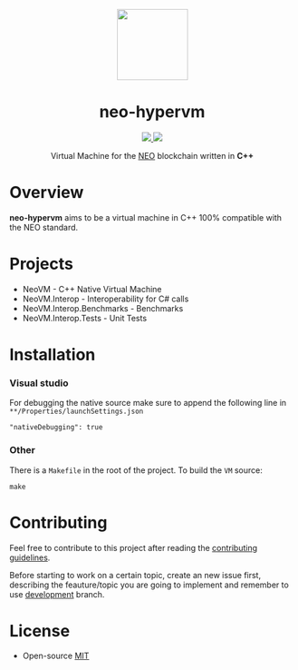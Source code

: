 <p align="center">
  <img src="http://res.cloudinary.com/vidsy/image/upload/v1503160820/CoZ_Icon_DARKBLUE_200x178px_oq0gxm.png" width="125px">
</p>

<h1 align="center">neo-hypervm</h1>

<p align="center">      
  <a href="https://travis-ci.org/CityOfZion/neo-hypervm">
    <img src="https://travis-ci.org/CityOfZion/neo-hypervm.svg?branch=master">
  </a>
  <a href="https://github.com/CityOfZion/neo-hypervm/blob/master/LICENSE.md">
    <img src="https://img.shields.io/badge/license-MIT-blue.svg">
  </a>
</p>

<p align="center">
    Virtual Machine for the <a href="https://neo.org">NEO</a> blockchain written in <b>C++</b>
</p>

# Overview

**neo-hypervm** aims to be a virtual machine in C++ 100% compatible with the NEO standard.

# Projects

* NeoVM - C++ Native Virtual Machine
* NeoVM.Interop - Interoperability for C# calls
* NeoVM.Interop.Benchmarks - Benchmarks
* NeoVM.Interop.Tests - Unit Tests

# Installation

### Visual studio
For debugging the native source make sure to append the following line in `**/Properties/launchSettings.json` 

```
"nativeDebugging": true
```

### Other
There is a `Makefile` in the root of the project. To build the `VM` source:

```
make
```

# Contributing

Feel free to contribute to this project after reading the
[contributing guidelines](https://github.com/CityOfZion/neo-go/blob/master/CONTRIBUTING.md).

Before starting to work on a certain topic, create an new issue first,
describing the feauture/topic you are going to implement and remember to use [development](https://github.com/CityOfZion/neo-hypervm/tree/development) branch.

# License

- Open-source [MIT](https://github.com/CityOfZion/neo-hypervm/blob/master/LICENCE.md)
